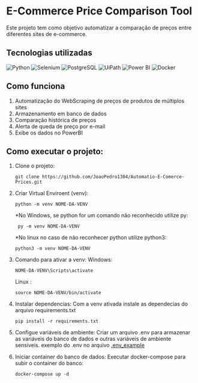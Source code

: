 # E-Commerce Price Comparison Tool

Este projeto tem como objetivo automatizar a comparação de preços entre diferentes sites de e-commerce.

## Tecnologias utilizadas

![Python](https://img.shields.io/badge/Python-3776AB?style=for-the-badge&logo=python&logoColor=white)
![Selenium](https://img.shields.io/badge/Selenium-43B02A?style=for-the-badge&logo=selenium&logoColor=white)
![PostgreSQL](https://img.shields.io/badge/PostgreSQL-336791?style=for-the-badge&logo=postgresql&logoColor=white)
![UiPath](https://img.shields.io/badge/UiPath-FF6C37?style=for-the-badge&logo=uipath&logoColor=white)
![Power BI](https://img.shields.io/badge/PowerBI-F2C811?style=for-the-badge&logo=powerbi&logoColor=black)
![Docker](https://img.shields.io/badge/Docker-2496ED?style=for-the-badge&logo=docker&logoColor=white)


## Como funciona

1. Automatização do WebScraping de preços de produtos de múltiplos sites
2. Armazenamento em banco de dados
3. Comparação histórica de preços
4. Alerta de queda de preço por e-mail
5. Exibe os dados no PowerBI

## Como executar o projeto:
    
1. Clone o projeto:
    ```Shell
    git clone https://github.com/JoaoPedro1304/Automatio-E-Comerce-Prices.git
    ```

2. Criar Virtual Enviroent (venv):
    ```Shell
    python -m venv NOME-DA-VENV
    ```
    *No Windows, se python for um comando não reconhecido utilize py:
    ```Shell
     py -m venv NOME-DA-VENV
    ```
    *No linux no caso de não reconhecer python utilize python3: 
    ```Shell
    python3 -m venv NOME-DA-VENV
    ```

3. Comando para ativar a venv:
    Windows:
    ```Shell
    NOME-DA-VENV\Scripts\activate
    ``` 
    Linux :
    ```Shell
    source NOME-DA-VENV/bin/activate
    ```

4. Instalar dependencias:
    Com a venv ativada instale as dependecias do arquivo requirements.txt
    ```Shell
    pip install -r requirements.txt
    ```

5. Configue variáveis de ambiente:
    Criar um arquivo .env para armazenar as variáveis do banco de dados e outras variáveis de ambiente sensíveis.
    exemplo do .env no arquivo [.env_example](./env_example.txt)

6. Iniciar container do banco de dados:
    Executar docker-compose para subir o container do banco:
    ```Shel
    docker-compose up -d
    ```

